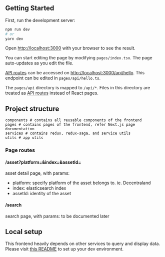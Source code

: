 ## Getting Started

First, run the development server:

```bash
npm run dev
# or
yarn dev
```

Open [http://localhost:3000](http://localhost:3000) with your browser to see the result.

You can start editing the page by modifying `pages/index.tsx`. The page auto-updates as you edit the file.

[API routes](https://nextjs.org/docs/api-routes/introduction) can be accessed on [http://localhost:3000/api/hello](http://localhost:3000/api/hello). This endpoint can be edited in `pages/api/hello.ts`.

The `pages/api` directory is mapped to `/api/*`. Files in this directory are treated as [API routes](https://nextjs.org/docs/api-routes/introduction) instead of React pages.

## Project structure
```
components # contains all reusable components of the frontend
pages # contains pages of the frontend, refer Next.js page documentation
services # contains redux, redux-saga, and service utils
utils # app utils
```
### Page routes
#### /asset?platform=&index=&assetId=
asset detail page, with params:
- platform: specify platform of the asset belongs to. ie. Decentraland
- index: elasticsearch index
- assetId: identity of the asset
#### /search
search page, with params: to be documented later

## Local setup
This frontend heavily depends on other services to query and display data. Please visit [this README](https://github.com/NFTopia-SZNS/nftopia-devtools.git) to set up your dev environment.